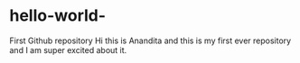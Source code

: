 # hello-world-
First Github repository
Hi this is Anandita and this is my first ever repository and I am super excited about it.
